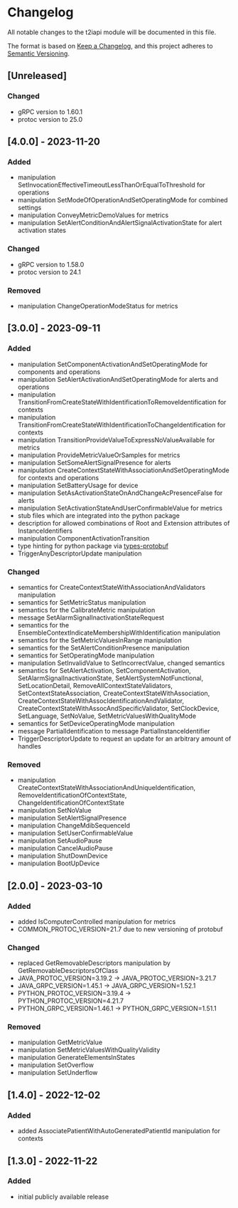 # Changelog
All notable changes to the t2iapi module will be documented in this file.

The format is based on [Keep a Changelog](https://keepachangelog.com/en/1.0.0/),
and this project adheres to [Semantic Versioning](https://semver.org/spec/v2.0.0.html).

## [Unreleased]

### Changed

- gRPC version to 1.60.1
- protoc version to 25.0

## [4.0.0] - 2023-11-20

### Added

- manipulation SetInvocationEffectiveTimeoutLessThanOrEqualToThreshold for operations
- manipulation SetModeOfOperationAndSetOperatingMode for combined settings
- manipulation ConveyMetricDemoValues for metrics
- manipulation SetAlertConditionAndAlertSignalActivationState for alert activation states

### Changed

- gRPC version to 1.58.0
- protoc version to 24.1

### Removed

- manipulation ChangeOperationModeStatus for metrics

## [3.0.0] - 2023-09-11

### Added

- manipulation SetComponentActivationAndSetOperatingMode for components and operations
- manipulation SetAlertActivationAndSetOperatingMode for alerts and operations
- manipulation TransitionFromCreateStateWithIdentificationToRemoveIdentification for contexts
- manipulation TransitionFromCreateStateWithIdentificationToChangeIdentification for contexts
- manipulation TransitionProvideValueToExpressNoValueAvailable for metrics
- manipulation ProvideMetricValueOrSamples for metrics
- manipulation SetSomeAlertSignalPresence for alerts
- manipulation CreateContextStateWithAssociationAndSetOperatingMode for contexts and operations
- manipulation SetBatteryUsage for device
- manipulation SetAsActivationStateOnAndChangeAcPresenceFalse for alerts
- manipulation SetActivationStateAndUserConfirmableValue for metrics
- stub files which are integrated into the python package
- description for allowed combinations of Root and Extension attributes of InstanceIdentifiers
- manipulation ComponentActivationTransition
- type hinting for python package via [types-protobuf](https://pypi.org/project/types-protobuf/)
- TriggerAnyDescriptorUpdate manipulation

### Changed

- semantics for CreateContextStateWithAssociationAndValidators manipulation
- semantics for SetMetricStatus manipulation
- semantics for the CalibrateMetric manipulation
- message SetAlarmSignalInactivationStateRequest
- semantics for the EnsembleContextIndicateMembershipWithIdentification manipulation
- semantics for the SetMetricValuesInRange manipulation
- semantics for the SetAlertConditionPresence manipulation
- semantics for SetOperatingMode manipulation
- manipulation SetInvalidValue to SetIncorrectValue, changed semantics
- semantics for SetAlertActivation, SetComponentActivation, SetAlarmSignalInactivationState, 
    SetAlertSystemNotFunctional, SetLocationDetail, RemoveAllContextStateValidators, SetContextStateAssociation,
    CreateContextStateWithAssociation, CreateContextStateWithAssocIdentificationAndValidator, 
    CreateContextStateWithAssocAndSpecificValidator, SetClockDevice, SetLanguage, SetNoValue, 
    SetMetricValuesWithQualityMode
- semantics for SetDeviceOperatingMode manipulation
- message PartialIdentification to message PartialInstanceIdentifier
- TriggerDescriptorUpdate to request an update for an arbitrary amount of handles

### Removed

- manipulation CreateContextStateWithAssociationAndUniqueIdentification, RemoveIdentificationOfContextState, 
    ChangeIdentificationOfContextState
- manipulation SetNoValue
- manipulation SetAlertSignalPresence
- manipulation ChangeMdibSequenceId
- manipulation SetUserConfirmableValue
- manipulation SetAudioPause
- manipulation CancelAudioPause
- manipulation ShutDownDevice
- manipulation BootUpDevice

## [2.0.0] - 2023-03-10

### Added

- added IsComputerControlled manipulation for metrics
- COMMON_PROTOC_VERSION=21.7 due to new versioning of protobuf

### Changed

- replaced GetRemovableDescriptors manipulation by GetRemovableDescriptorsOfClass
- JAVA_PROTOC_VERSION=3.19.2 -> JAVA_PROTOC_VERSION=3.21.7
- JAVA_GRPC_VERSION=1.45.1 -> JAVA_GRPC_VERSION=1.52.1
- PYTHON_PROTOC_VERSION=3.19.4 -> PYTHON_PROTOC_VERSION=4.21.7
- PYTHON_GRPC_VERSION=1.46.1 -> PYTHON_GRPC_VERSION=1.51.1

### Removed

- manipulation GetMetricValue
- manipulation SetMetricValuesWithQualityValidity
- manipulation GenerateElementsInStates
- manipulation SetOverflow 
- manipulation SetUnderflow 

## [1.4.0] - 2022-12-02

### Added

- added AssociatePatientWithAutoGeneratedPatientId manipulation for contexts


## [1.3.0] - 2022-11-22

### Added

- initial publicly available release
